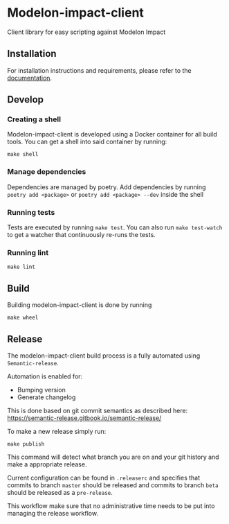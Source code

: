 # Modelon-impact-client
Client library for easy scripting against Modelon Impact

## Installation

For installation instructions and requirements, please refer to the [documentation](https://modelon-impact-client.readthedocs.io).


## Develop

### Creating a shell
Modelon-impact-client is developed using a Docker container for all build tools.
You can get a shell into said container by running:

```
make shell
```

### Manage dependencies
Dependencies are managed by poetry. Add dependencies by running 
`poetry add <package>`  or `poetry add <package> --dev` inside the shell

### Running tests

Tests are executed by running `make test`. You can also run `make test-watch` to get a watcher
that continuously re-runs the tests.

### Running lint
```
make lint
```

## Build

Building modelon-impact-client is done by running

```
make wheel
```

## Release

The modelon-impact-client build process is a fully automated using `Semantic-release`.

Automation is enabled for:
- Bumping version
- Generate changelog

This is done based on git commit semantics as described here: https://semantic-release.gitbook.io/semantic-release/

To make a new release simply run:
```
make publish
```

This command will detect what branch you are on and your git history and make a appropriate release.

Current configuration can be found in `.releaserc` and specifies that commits to branch `master` should be released and
commits to branch `beta` should be released as a `pre-release`.

This workflow make sure that no administrative time needs to be put into managing the release workflow.
